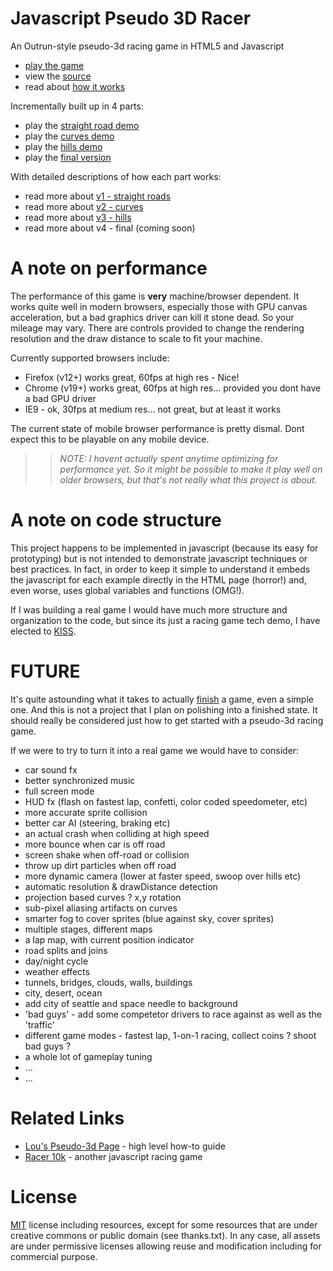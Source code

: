 Javascript Pseudo 3D Racer
==========================

An Outrun-style pseudo-3d racing game in HTML5 and Javascript

 * [play the game](http://codeincomplete.com/projects/racer/v4.final.html)
 * view the [source](https://github.com/jakesgordon/javascript-racer)
 * read about [how it works](http://codeincomplete.com/posts/2012/6/22/javascript_racer/)

Incrementally built up in 4 parts:

 * play the [straight road demo](http://codeincomplete.com/projects/racer/v1.straight.html)
 * play the [curves demo](http://codeincomplete.com/projects/racer/v2.curves.html)
 * play the [hills demo](http://codeincomplete.com/projects/racer/v3.hills.html)
 * play the [final version](http://codeincomplete.com/projects/racer/v4.final.html)

With detailed descriptions of how each part works:

 * read more about [v1 - straight roads](http://codeincomplete.com/posts/2012/6/23/javascript_racer_v1_straight)
 * read more about [v2 - curves](http://codeincomplete.com/posts/2012/6/24/javascript_racer_v2_curves/)
 * read more about [v3 - hills](http://codeincomplete.com/posts/2012/6/26/javascript_racer_v3_hills/)
 * read more about v4 - final (coming soon)

A note on performance
=====================

The performance of this game is **very** machine/browser dependent. It works quite well in modern
browsers, especially those with GPU canvas acceleration, but a bad graphics driver can kill it stone
dead. So your mileage may vary. There are controls provided to change the rendering resolution
and the draw distance to scale to fit your machine.

Currently supported browsers include:

 * Firefox (v12+) works great, 60fps at high res - Nice!
 * Chrome (v19+) works great, 60fps at high res... provided you dont have a bad GPU driver
 * IE9 - ok, 30fps at medium res... not great, but at least it works

The current state of mobile browser performance is pretty dismal. Dont expect this to be playable on
any mobile device.

>> _NOTE: I havent actually spent anytime optimizing for performance yet. So it might be possible to
   make it play well on older browsers, but that's not really what this project is about._

A note on code structure
========================

This project happens to be implemented in javascript (because its easy for prototyping) but
is not intended to demonstrate javascript techniques or best practices. In fact, in order to
keep it simple to understand it embeds the javascript for each example directly in the HTML
page (horror!) and, even worse, uses global variables and functions (OMG!).

If I was building a real game I would have much more structure and organization to the
code, but since its just a racing game tech demo, I have elected to [KISS](http://en.wikipedia.org/wiki/KISS_principle).

FUTURE
======

It's quite astounding what it takes to actually [finish](http://codeincomplete.com/posts/2011/9/21/defining_finished/)
a game, even a simple one. And this is not a project that I plan on polishing into a finished state. It should
really be considered just how to get started with a pseudo-3d racing game.

If we were to try to turn it into a real game we would have to consider:

 * car sound fx
 * better synchronized music
 * full screen mode
 * HUD fx (flash on fastest lap, confetti, color coded speedometer, etc)
 * more accurate sprite collision
 * better car AI (steering, braking etc)
 * an actual crash when colliding at high speed
 * more bounce when car is off road
 * screen shake when off-road or collision
 * throw up dirt particles when off road
 * more dynamic camera (lower at faster speed, swoop over hills etc)
 * automatic resolution & drawDistance detection
 * projection based curves ? x,y rotation
 * sub-pixel aliasing artifacts on curves
 * smarter fog to cover sprites (blue against sky, cover sprites)
 * multiple stages, different maps
 * a lap map, with current position indicator
 * road splits and joins
 * day/night cycle
 * weather effects
 * tunnels, bridges, clouds, walls, buildings
 * city, desert, ocean
 * add city of seattle and space needle to background
 * 'bad guys' - add some competetor drivers to race against as well as the 'traffic'
 * different game modes - fastest lap, 1-on-1 racing, collect coins ? shoot bad guys ?
 * a whole lot of gameplay tuning
 * ...
 * ...

Related Links
=============

 * [Lou's Pseudo-3d Page](http://www.extentofthejam.com/pseudo/) - high level how-to guide
 * [Racer 10k](https://github.com/onaluf/RacerJS) - another javascript racing game

License
=======

[MIT](http://en.wikipedia.org/wiki/MIT_License) license including resources, except for some resources that are under creative commons or public domain (see thanks.txt). In any case, all assets are under permissive licenses allowing reuse and modification including for commercial purpose.
